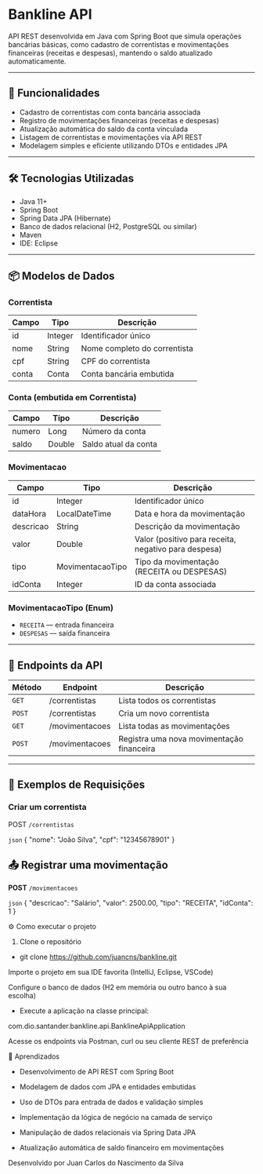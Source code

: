 # Bankline API

API REST desenvolvida em Java com Spring Boot que simula operações bancárias básicas, como cadastro de correntistas e movimentações financeiras (receitas e despesas), mantendo o saldo atualizado automaticamente.

---

## 🚀 Funcionalidades

- Cadastro de correntistas com conta bancária associada
- Registro de movimentações financeiras (receitas e despesas)
- Atualização automática do saldo da conta vinculada
- Listagem de correntistas e movimentações via API REST
- Modelagem simples e eficiente utilizando DTOs e entidades JPA

---

## 🛠️ Tecnologias Utilizadas

- Java 11+
- Spring Boot
- Spring Data JPA (Hibernate)
- Banco de dados relacional (H2, PostgreSQL ou similar)
- Maven
- IDE: Eclipse

---

## 📦 Modelos de Dados

### Correntista

| Campo  | Tipo    | Descrição                      |
|--------|---------|-------------------------------|
| id     | Integer | Identificador único            |
| nome   | String  | Nome completo do correntista  |
| cpf    | String  | CPF do correntista            |
| conta  | Conta   | Conta bancária embutida        |

### Conta (embutida em Correntista)

| Campo  | Tipo    | Descrição                      |
|--------|---------|-------------------------------|
| numero | Long    | Número da conta                |
| saldo  | Double  | Saldo atual da conta           |

### Movimentacao

| Campo     | Tipo             | Descrição                           |
|-----------|------------------|-----------------------------------|
| id        | Integer          | Identificador único                |
| dataHora  | LocalDateTime    | Data e hora da movimentação       |
| descricao | String           | Descrição da movimentação         |
| valor     | Double           | Valor (positivo para receita, negativo para despesa) |
| tipo      | MovimentacaoTipo | Tipo da movimentação (RECEITA ou DESPESAS) |
| idConta   | Integer          | ID da conta associada              |

### MovimentacaoTipo (Enum)

- `RECEITA` — entrada financeira
- `DESPESAS` — saída financeira

---

## 🔗 Endpoints da API

| Método | Endpoint         | Descrição                                  |
|--------|------------------|--------------------------------------------|
| `GET`  | /correntistas    | Lista todos os correntistas                |
| `POST` | /correntistas    | Cria um novo correntista                    |
| `GET`  | /movimentacoes   | Lista todas as movimentações                |
| `POST` | /movimentacoes   | Registra uma nova movimentação financeira   |

---

## 🧾 Exemplos de Requisições

### Criar um correntista

POST `/correntistas`

```json```
{
  "nome": "João Silva",
  "cpf": "12345678901"
}

## 📤 Registrar uma movimentação

**POST** `/movimentacoes`

```json```
{
  "descricao": "Salário",
  "valor": 2500.00,
  "tipo": "RECEITA",
  "idConta": 1
}

⚙️ Como executar o projeto

1. Clone o repositório

- git clone https://github.com/juancns/bankline.git

Importe o projeto em sua IDE favorita (IntelliJ, Eclipse, VSCode)

Configure o banco de dados (H2 em memória ou outro banco à sua escolha)

- Execute a aplicação na classe principal:
  
com.dio.santander.bankline.api.BanklineApiApplication

Acesse os endpoints via Postman, curl ou seu cliente REST de preferência

🧠 Aprendizados

- Desenvolvimento de API REST com Spring Boot

- Modelagem de dados com JPA e entidades embutidas

- Uso de DTOs para entrada de dados e validação simples

- Implementação da lógica de negócio na camada de serviço

- Manipulação de dados relacionais via Spring Data JPA

- Atualização automática de saldo financeiro em movimentações


Desenvolvido por Juan Carlos do Nascimento da Silva
